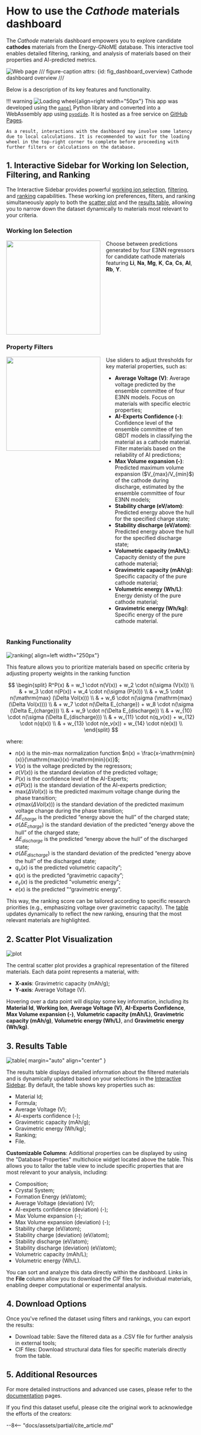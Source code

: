 # How to use the *Cathode* materials dashboard

The *Cathode* materials dashboard empowers you to explore candidate **cathodes** materials from the Energy-GNoME database. This interactive tool enables detailed filtering, ranking, and analysis of materials based on their properties and AI-predicted metrics.

![Web page](../../assets/img/cathodes/webpage.jpeg)
/// figure-caption
    attrs: {id: fig_dashboard_overview}
Cathode dashboard overview
///

Below is a description of its key features and functionality.

!!! warning
    ![Loading wheel](../../assets/img/etc/loading_wheel.gif){align=right width="50px"}
    This app was developed using the [`panel`](https://panel.holoviz.org) Python library and converted into a WebAssembly app using [`pyodide`](https://pyodide.org). It is hosted as a free service on [GitHub Pages](https://pages.github.com).

    As a result, interactions with the dashboard may involve some latency due to local calculations. It is recommended to wait for the loading wheel in the top-right corner to complete before proceeding with further filters or calculations on the database.


## 1. Interactive Sidebar for Working Ion Selection, Filtering, and Ranking

The Interactive Sidebar provides powerful [working ion selection](#working-ion-selection), [filtering](#property-filters), and [ranking](#ranking-functionality) capabilities. These working ion preferences, filters, and ranking simultaneously apply to both the [scatter plot](#2-scatter-plot-visualization) and the [results table](#3-results-table), allowing you to narrow down the dataset dynamically to materials most relevant to your criteria.

### Working Ion Selection
<div style="display: flex; align-items: start;">
    <img src="../../../assets/img/cathodes/selector.gif" width="250px" style="margin-right: 15px; object-fit: contain;"/>
    <div>
        Choose between predictions generated by four E3NN regressors for candidate cathode materials featuring <strong>Li</strong>, <strong>Na</strong>, <strong>Mg</strong>, <strong>K</strong>, <strong>Ca</strong>, <strong>Cs</strong>, <strong>Al</strong>, <strong>Rb</strong>, <strong>Y</strong>.
    </div>
</div>

### Property Filters
<div style="display: flex; align-items: start;">
    <img src="../../../assets/img/cathodes/properties.gif" width="250px" style="margin-right: 15px; object-fit: contain;"/>
    <div>
        Use sliders to adjust thresholds for key material properties, such as:
        <ul>
            <li><strong>Average Voltage (V)</strong>: Average voltage predicted by the ensemble committee of four E3NN models. Focus on materials with specific electric properties;</li>
            <li><strong>AI-Experts Confidence (-)</strong>: Confidence level of the ensemble committee of ten GBDT models in classifying the material as a cathode material. Filter materials based on the reliability of AI predictions;</li>
            <li><strong>Max Volume expansion (-)</strong>: Predicted maximum volume expansion ($V_{max}/V_{min}$) of the cathode during discharge, estimated by the ensemble committee of four E3NN models;</li>
            <li><strong>Stability charge (eV/atom)</strong>: Predicted energy above the hull for the specified charge state;</li>
            <li><strong>Stability discharge (eV/atom)</strong>: Predicted energy above the hull for the specified discharge state;</li>
            <li><strong>Volumetric capacity (mAh/L)</strong>: Capacity denisty of the pure cathode material;</li>
            <li><strong>Gravimetric capacity (mAh/g)</strong>: Specific capacity of the pure cathode material;</li>
            <li><strong>Volumetric energy (Wh/L)</strong>: Energy denisty of the pure cathode material;</li>
            <li><strong>Gravimetric energy (Wh/kg)</strong>: Specific energy of the pure cathode material.</li>
        </ul>
    </div>
</div>

### Ranking Functionality

![ranking](../../assets/img/cathodes/ranking.gif){ align=left width="250px"}

This feature allows you to prioritize materials based on specific criteria by adjusting property weights in the ranking function

$$
\begin{split}
R^P(x) & = w_1 \cdot n(V(x)) + w_2 \cdot n(\sigma (V(x))) \\
& + w_3 \cdot n(P(x)) + w_4 \cdot n(\sigma (P(x))) \\
& + w_5 \cdot n(\mathrm{max} (\Delta Vol(x))) \\
& + w_6 \cdot n(\sigma (\mathrm{max} (\Delta Vol(x)))) \\
& + w_7 \cdot n(\Delta E_{charge}) + w_8 \cdot n(\sigma (\Delta E_{charge})) \\
& + w_9 \cdot n(\Delta E_{discharge}) \\
& + w_{10} \cdot n(\sigma (\Delta E_{discharge})) \\
& + w_{11} \cdot n(q_v(x)) + w_{12} \cdot n(q(x)) \\
& + w_{13} \cdot n(e_v(x)) + w_{14} \cdot n(e(x)) \\
\end{split}
$$

where:

* $n(x)$ is the min-max normalization function $n(x) = \frac{x-\mathrm{min}(x)}{\mathrm{max}(x)-\mathrm{min}(x)}$;
* $V(x)$ is the voltage predicted by the regressors;
* $\sigma (V(x))$ is the standard deviation of the predicted voltage;
* $P(x)$ is the confidence level of the AI-Experts;
* $\sigma (P(x))$ is the standard deviation of the AI-experts prediction;
* $\mathrm{max} (\Delta Vol(x))$ is the predicted maximum voltage change during the phase transition;
* $\sigma (\mathrm{max} (\Delta Vol(x)))$ is the standard deviation of the predicted maximum voltage change during the phase transition;
* $\Delta E_{charge}$ is the predicted “energy above the hull” of the charged state;
* $\sigma (\Delta E_{charge})$ is the standard deviation of the predicted “energy above the hull” of the charged state;
* $\Delta E_{discharge}$ is the predicted “energy above the hull” of the discharged state;
* $\sigma (\Delta E_{discharge})$ is the standard deviation of the predicted “energy above the hull” of the discharged state;
* $q_v(x)$ is the predicted volumetric capacity”;
* $q(x)$ is the predicted “gravimetric capacity”;
* $e_v(x)$ is the predicted "volumetric energy";
* $e(x)$ is the predicted "“gravimetric energy".


This way, the ranking score can be tailored according to specific research priorities (e.g., emphasizing voltage over gravimetric capacity).
The [table](#3-results-table) updates dynamically to reflect the new ranking, ensuring that the most relevant materials are highlighted.

## 2. Scatter Plot Visualization

![plot](../../assets/img/cathodes/plot.gif)

The central scatter plot provides a graphical representation of the filtered materials.
Each data point represents a material, with:

* **X-axis**: Gravimetric capacity (mAh/g);
* **Y-axis**: Average Voltage (V).

Hovering over a data point will display some key information, including its **Material Id**, **Working Ion**, **Average Voltage (V)**, **AI-Experts Confidence**, **Max Volume expansion (-)**, **Volumetric capacity (mAh/L)**, **Gravimetric capacity (mAh/g)**, **Volumetric energy (Wh/L)**, and **Gravimetric energy (Wh/kg)**.

## 3. Results Table

![table](../../assets/img/cathodes/table.gif){ margin="auto" align="center" }

The results table displays detailed information about the filtered materials and is dynamically updated based on your selections in the [Interactive Sidebar](#1-interactive-sidebar-for-working-ion-selection-filtering-and-ranking).
By default, the table shows key properties such as:

* Material Id;
* Formula;
* Average Voltage (V);
* AI-experts confidence (-);
* Gravimetric capacity (mAh/g);
* Gravimetric energy (Wh/kg);
* Ranking;
* File.

**Customizable Columns**: Additional properties can be displayed by using the "Database Properties" multichoice widget located above the table. This allows you to tailor the table view to include specific properties that are most relevant to your analysis, including:

* Composition;
* Crystal System;
* Formation Energy (eV/atom);
* Average Voltage (deviation) (V);
* AI-experts confidence (deviation) (-);
* Max Volume expansion (-);
* Max Volume expansion (deviation) (-);
* Stability charge (eV/atom);
* Stability charge (deviation) (eV/atom);
* Stability discharge (eV/atom);
* Stability discharge (deviation) (eV/atom);
* Volumetric capacity (mAh/L);
* Volumetric energy (Wh/L).

You can sort and analyze this data directly within the dashboard.
Links in the **File** column allow you to download the *CIF* files for individual materials, enabling deeper computational or experimental analysis.

## 4. Download Options

Once you've refined the dataset using filters and rankings, you can export the results:

* Download table: Save the filtered data as a .CSV file for further analysis in external tools;
* CIF files: Download structural data files for specific materials directly from the table.

## 5. Additional Resources

For more detailed instructions and advanced use cases, please refer to the [documentation](../../docs/index.md) pages.

If you find this dataset useful, please cite the original work to acknowledge the efforts of the creators:


--8<-- "docs/assets/partial/cite_article.md"
